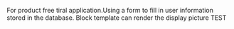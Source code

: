 For product free tiral application.Using a form to fill in user information stored in the database. Block template can render the display picture
TEST